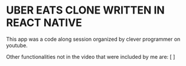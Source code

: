 # UBER EATS CLONE WRITTEN IN REACT NATIVE

This app was a code along session organized by clever programmer on youtube.

Other functionalities not in the video that were included by me are:
[ ]
